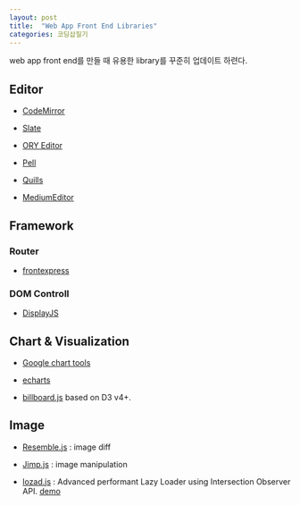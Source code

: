 ```yaml
---
layout: post
title:  "Web App Front End Libraries"
categories: 코딩삽질기
---
```



web app front end를 만들 때 유용한 library를 꾸준히 업데이트 하련다.


Editor
---------

* [CodeMirror](http://codemirror.net/)

* [Slate](http://slatejs.org/)

* [ORY Editor](https://github.com/ory/editor)

* [Pell](https://github.com/jaredreich/pell/blob/master/README.md)

* [Quills](https://quilljs.com/)

* [MediumEditor](https://yabwe.github.io/medium-editor/)


Framework
---------


### Router

* [frontexpress](https://github.com/camelaissani/frontexpress/blob/master/README.md)


### DOM Controll

* [DisplayJS](https://display.js.org/)



Chart & Visualization
------

* [Google chart tools](https://developers.google.com/chart/)

* [echarts](https://github.com/ecomfe/echarts/blob/master/README.md)

* [billboard.js](https://github.com/naver/billboard.js/blob/master/README.md) based on D3 v4+.

Image
--------

* [Resemble.js](https://huddle.github.io/Resemble.js/) : image diff

* [Jimp.js](https://github.com/oliver-moran/jimp) : image manipulation

* [lozad.js](https://github.com/ApoorvSaxena/lozad.js/blob/master/README.md) : Advanced performant Lazy Loader using Intersection Observer API. [demo](https://apoorv.pro/lozad.js/demo/index.html)